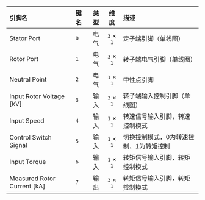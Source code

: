 <!--
DO NOT EDIT THIS FILE DIRECTLY.
This file is generated by tools/comp-docs.js.
All changes will be overwritten by regeneration.
-->

<slot class="model-pins">

| 引脚名 | 键名 | 类型 | 维度 | 描述 |
|:------ |:---- |:----:|:----:|:---- |
| Stator Port | `0` | 电气 | <samp>3</samp> × <samp>1</samp> | 定子端引脚（单线图） |
| Rotor Port | `1` | 电气 | <samp>3</samp> × <samp>1</samp> | 转子端电气引脚（单线图） |
| Neutral Point | `2` | 电气 | <samp>1</samp> × <samp>1</samp> | 中性点引脚 |
| Input Rotor Voltage \[kV\] | `3` | 输入 | <samp>3</samp> × <samp>1</samp> | 转子端输入控制引脚（单线图） |
| Input Speed | `4` | 输入 | <samp>1</samp> × <samp>1</samp> | 转速信号输入引脚，转速控制模式 |
| Control Switch Signal | `5` | 输入 | <samp>1</samp> × <samp>1</samp> | 切换控制模式，0为转速控制，1为转矩控制 |
| Input Torque | `6` | 输入 | <samp>1</samp> × <samp>1</samp> | 转矩信号输入引脚，转矩控制模式 |
| Measured Rotor Current \[kA\] | `7` | 输出 | <samp>3</samp> × <samp>1</samp> | 转矩信号输入引脚，转矩控制模式 |

</slot>
